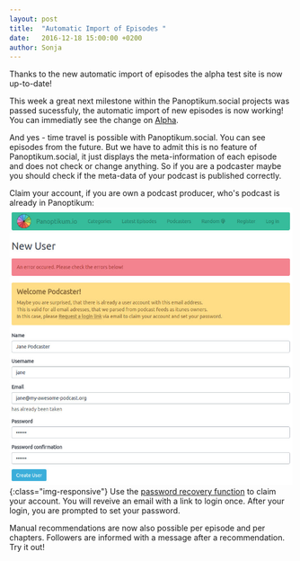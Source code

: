 ```yaml
---
layout: post
title:  "Automatic Import of Episodes "
date:   2016-12-18 15:00:00 +0200
author: Sonja
---
```


Thanks to the new automatic import of episodes the alpha test site is now up-to-date!

This week a great next milestone within the Panoptikum.social projects was passed sucessfuly, the automatic import of new episodes is now working! You can immediatly see the change on [Alpha](https://panoptikum.social/).

And yes - time travel is possible with Panoptikum.social. You can see episodes from the future. But we have to admit this is no feature of Panoptikum.social, it just displays the meta-information of each episode and does not check or change anything. So if you are a podcaster maybe you should check if the meta-data of your podcast is published correctly.

Claim your account, if you are own a podcast producer, who's podcast is already in Panoptikum:
![claim](/img/claim-account.jpg){:class="img-responsive"}
Use the [password recovery function](https://panoptikum.social/forgot_password) to claim your account. You will reveive an email with a link to login once. After your login, you are prompted to set your password.

Manual recommendations are now also possible per episode and per chapters. Followers are informed with a message after a recommendation. Try it out!
